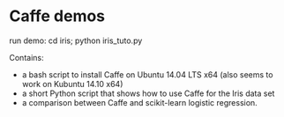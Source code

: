 # Caffe demos

run demo:
cd iris;
python iris_tuto.py


Contains:

 - a bash script to install Caffe on Ubuntu 14.04 LTS x64 (also seems to work on Kubuntu 14.10 x64)
 - a short Python script that shows how to use Caffe for the Iris data set
 - a comparison between Caffe and scikit-learn logistic regression.


